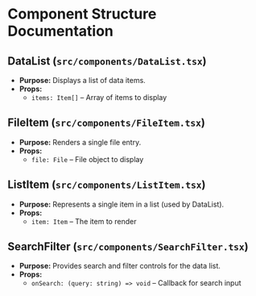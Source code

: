 # Component Structure Documentation

## DataList (`src/components/DataList.tsx`)

- **Purpose:** Displays a list of data items.
- **Props:**
  - `items: Item[]` – Array of items to display

## FileItem (`src/components/FileItem.tsx`)

- **Purpose:** Renders a single file entry.
- **Props:**
  - `file: File` – File object to display

## ListItem (`src/components/ListItem.tsx`)

- **Purpose:** Represents a single item in a list (used by DataList).
- **Props:**
  - `item: Item` – The item to render

## SearchFilter (`src/components/SearchFilter.tsx`)

- **Purpose:** Provides search and filter controls for the data list.
- **Props:**
  - `onSearch: (query: string) => void` – Callback for search input
